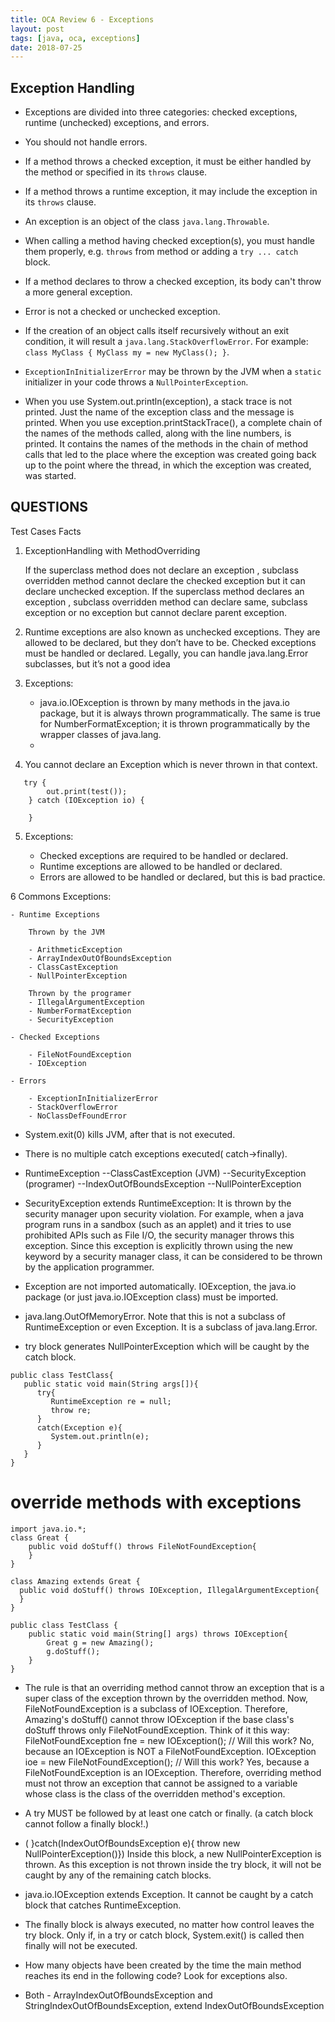 ```yaml
---
title: OCA Review 6 - Exceptions
layout: post
tags: [java, oca, exceptions]
date: 2018-07-25
---
```


## Exception Handling

- Exceptions are divided into three categories: checked exceptions, runtime
  (unchecked) exceptions, and errors.
- You should not handle errors.
- If a method throws a checked exception, it must be either handled by the
  method or specified in its `throws` clause.
- If a method throws a runtime exception, it may include the exception in its
  `throws` clause.
- An exception is an object of the class `java.lang.Throwable`.
- When calling a method having checked exception(s), you must handle them
  properly, e.g. `throws` from method or adding a `try ... catch` block.
- If a method declares to throw a checked exception, its body can't throw a more
  general exception.
- Error is not a checked or unchecked exception.
- If the creation of an object calls itself recursively without an exit
  condition, it will result a `java.lang.StackOverflowError`. For example:
  `class MyClass { MyClass my = new MyClass(); }`.
- `ExceptionInInitializerError` may be thrown by the JVM when a `static`
  initializer in your code throws a `NullPointerException`.

- When you use System.out.println(exception), a stack trace is not printed. Just the name of the exception class and the message is printed. When you use exception.printStackTrace(), a complete chain of the names of the methods called, along with the line numbers, is printed. It contains the names of the methods in the chain of method calls that led to the place where the exception was created going back up to the point where the thread, in which the exception was created, was started.

## QUESTIONS

Test Cases Facts

1. ExceptionHandling with MethodOverriding 


	If the superclass method does not declare an exception
	, subclass overridden method cannot declare the checked exception but it can declare unchecked exception.
	If the superclass method declares an exception
	, subclass overridden method can declare same, subclass exception or no exception but cannot declare parent exception.

2. Runtime exceptions are also known as unchecked exceptions. They are allowed to be declared, but they don’t have to be. Checked exceptions must be handled or
	declared. Legally, you can handle java.lang.Error subclasses, but it’s not a good idea

3. Exceptions:

	- java.io.IOException is thrown by many methods in the java.io package, but it is always thrown programmatically. 
	The same is true for NumberFormatException; it is thrown programmatically by the wrapper classes of java.lang.
	- 


4. You cannot declare an Exception which is never thrown in that context.
``` 
   try {
        out.print(test());
    } catch (IOException io) {

    }
```
5. Exceptions:

	- Checked exceptions are required to be handled or declared.
	- Runtime exceptions are allowed to be handled or declared. 
	- Errors are allowed to be handled or declared, but this is bad practice.

6 Commons Exceptions:

	- Runtime Exceptions

		Thrown by the JVM

		- ArithmeticException 
		- ArrayIndexOutOfBoundsException 
		- ClassCastException 
		- NullPointerException 

		Thrown by the programer 
		- IllegalArgumentException 
		- NumberFormatException 
		- SecurityException

	- Checked Exceptions

		- FileNotFoundException
		- IOException

	- Errors

		- ExceptionInInitializerError
		- StackOverflowError
		- NoClassDefFoundError


- System.exit(0) kills JVM, after that is not executed.

-  There is no multiple catch exceptions executed( catch->finally).

- RuntimeException
   --ClassCastException (JVM)
   --SecurityException (programer)
   --IndexOutOfBoundsException
   --NullPointerException

- SecurityException extends RuntimeException: It is thrown by the security manager upon security violation. For example, when a java program runs in a sandbox (such as an applet) and it tries to use prohibited APIs such as File I/O, the security manager throws this exception. Since this exception is explicitly thrown using the new keyword by a security manager class, it can be considered to be thrown by the application programmer.

- Exception are not imported automatically. IOException, the java.io package (or just java.io.IOException class) must be imported.

- java.lang.OutOfMemoryError. Note that this is not a subclass of RuntimeException or even Exception. It is a subclass of java.lang.Error. 



-  try block generates NullPointerException which will be caught by the catch block.

``` 
public class TestClass{
   public static void main(String args[]){
      try{
         RuntimeException re = null;
         throw re;
      }
      catch(Exception e){
         System.out.println(e);
      }
   }
}
``` 

# override methods with exceptions

``` 
import java.io.*;
class Great {
    public void doStuff() throws FileNotFoundException{
    }    
}

class Amazing extends Great { 
  public void doStuff() throws IOException, IllegalArgumentException{
  }    
}

public class TestClass {
    public static void main(String[] args) throws IOException{
        Great g = new Amazing();
        g.doStuff();
    }
}
``` 

- The rule is that an overriding method cannot throw an exception that is a super class of the exception thrown by the overridden method.  Now, FileNotFoundException is a subclass of IOException. Therefore, Amazing's doStuff() cannot throw IOException if the base class's doStuff throws only FileNotFoundException. 
 Think of it this way:  FileNotFoundException fne = new IOException(); // Will this work? No, because an IOException is NOT a FileNotFoundException. 
 IOException ioe = new FileNotFoundException(); // Will this work? Yes, because a FileNotFoundException is an IOException. 
  Therefore, overriding method must not throw an exception that cannot be assigned to a variable whose class is the class of the overridden method's exception.
  
- A try MUST be followed by at least one catch or finally.  (a catch block cannot follow a finally block!.)

- ( }catch(IndexOutOfBoundsException e){ throw new NullPointerException()})
 Inside this block, a new NullPointerException is thrown. As this exception is not thrown inside the try block, it will not be caught by any of the remaining catch blocks.
 
- java.io.IOException extends Exception. It cannot be caught by a catch block that catches RuntimeException.

- The finally block is always executed, no matter how control leaves the try block. Only if, in a try or catch block, System.exit() is called then finally will not be executed.


- How many objects have been created by the time the main method reaches its end in the following code? Look for exceptions also.

- Both - ArrayIndexOutOfBoundsException and StringIndexOutOfBoundsException, extend IndexOutOfBoundsException